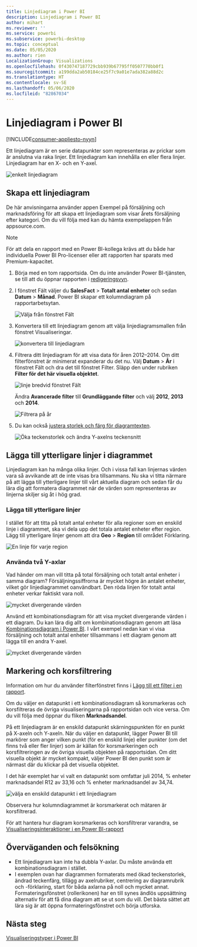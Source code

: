 ```yaml
---
title: Linjediagram i Power BI
description: Linjediagram i Power BI
author: mihart
ms.reviewer: ''
ms.service: powerbi
ms.subservice: powerbi-desktop
ms.topic: conceptual
ms.date: 05/05/2020
ms.author: rien
LocalizationGroup: Visualizations
ms.openlocfilehash: 0f430747187729cbb939b67795ff0507770bb0f1
ms.sourcegitcommit: a199dda2ab50184ce25f7c9a01e7ada382a88d2c
ms.translationtype: HT
ms.contentlocale: sv-SE
ms.lasthandoff: 05/06/2020
ms.locfileid: "82867034"
---
```

# <a name="line-charts-in-power-bi"></a>Linjediagram i Power BI

[!INCLUDE[consumer-appliesto-nyyn](../includes/consumer-appliesto-nyyn.md)]

Ett linjediagram är en serie datapunkter som representeras av prickar som är anslutna via raka linjer. Ett linjediagram kan innehålla en eller flera linjer. Linjediagram har en X- och en Y-axel. 

![enkelt linjediagram](media/power-bi-line-charts/power-bi-line.png)



## <a name="create-a-line-chart"></a>Skapa ett linjediagram
De här anvisningarna använder appen Exempel på försäljning och marknadsföring för att skapa ett linjediagram som visar årets försäljning efter kategori. Om du vill följa med kan du hämta exempelappen från appsource.com.

> [!NOTE]
> För att dela en rapport med en Power BI-kollega krävs att du både har individuella Power BI Pro-licenser eller att rapporten har sparats med Premium-kapacitet.

1. Börja med en tom rapportsida. Om du inte använder Power BI-tjänsten, se till att du öppnar rapporten i [redigeringsvyn](../service-interact-with-a-report-in-editing-view.md).

2. I fönstret Fält väljer du **SalesFact** \> **Totalt antal enheter** och sedan **Datum** > **Månad**.  Power BI skapar ett kolumndiagram på rapportarbetsytan.

    ![Välja från fönstret Fält](media/power-bi-line-charts/power-bi-step1.png)

4. Konvertera till ett linjediagram genom att välja linjediagramsmallen från fönstret Visualiseringar. 

    ![konvertera till linjediagram](media/power-bi-line-charts/power-bi-convert-to-line.png)
   

4. Filtrera ditt linjediagram för att visa data för åren 2012–2014. Om ditt filterfönstret är minimerat expanderar du det nu. Välj **Datum** \> **År** i fönstret Fält och dra det till fönstret Filter. Släpp den under rubriken **Filter för det här visuella objektet**. 
     
    ![linje bredvid fönstret Fält](media/power-bi-line-charts/power-bi-year-filter.png)

    Ändra **Avancerade filter** till **Grundläggande filter** och välj **2012**, **2013** och **2014**.

    ![Filtrera på år](media/power-bi-line-charts/power-bi-filter-year.png)

6. Du kan också [justera storlek och färg för diagramtexten](power-bi-visualization-customize-title-background-and-legend.md). 

    ![Öka teckenstorlek och ändra Y-axelns teckensnitt](media/power-bi-line-charts/power-bi-line-3years.png)

## <a name="add-additional-lines-to-the-chart"></a>Lägga till ytterligare linjer i diagrammet
Linjediagram kan ha många olika linjer. Och i vissa fall kan linjernas värden vara så avvikande att de inte visas bra tillsammans. Nu ska vi titta närmare på att lägga till ytterligare linjer till vårt aktuella diagram och sedan får du lära dig att formatera diagrammet när de värden som representeras av linjerna skiljer sig åt i hög grad. 

### <a name="add-additional-lines"></a>Lägga till ytterligare linjer
I stället för att titta på totalt antal enheter för alla regioner som en enskild linje i diagrammet, ska vi dela upp det totala antalet enheter efter region. Lägg till ytterligare linjer genom att dra **Geo** > **Region** till området Förklaring.

   ![En linje för varje region](media/power-bi-line-charts/power-bi-line-regions.png)


### <a name="use-two-y-axes"></a>Använda två Y-axlar
Vad händer om man vill titta på total försäljning och totalt antal enheter i samma diagram? Försäljningssiffrorna är mycket högre än antalet enheter, vilket gör linjediagrammet oanvändbart. Den röda linjen för totalt antal enheter verkar faktiskt vara noll.

   ![mycket divergerande värden](media/power-bi-line-charts/power-bi-diverging.png)

Använd ett kombinationsdiagram för att visa mycket divergerande värden i ett diagram. Du kan lära dig allt om kombinationsdiagram genom att läsa [Kombinationsdiagram i Power BI](power-bi-visualization-combo-chart.md). I vårt exempel nedan kan vi visa försäljning och totalt antal enheter tillsammans i ett diagram genom att lägga till en andra Y-axel. 

   ![mycket divergerande värden](media/power-bi-line-charts/power-bi-dual-axes.png)

## <a name="highlighting-and-cross-filtering"></a>Markering och korsfiltrering
Information om hur du använder filterfönstret finns i [Lägg till ett filter i en rapport](../power-bi-report-add-filter.md).

Om du väljer en datapunkt i ett kombinationsdiagram så korsmarkeras och korsfiltreras de övriga visualiseringarna på rapportsidan och vice versa. Om du vill följa med öppnar du fliken **Marknadsandel**.  

På ett linjediagram är en enskild datapunkt skärningspunkten för en punkt på X-axeln och Y-axeln. När du väljer en datapunkt, lägger Power BI till markörer som anger vilken punkt (för en enskild linje) eller punkter (om det finns två eller fler linjer) som är källan för korsmarkeringen och korsfiltreringen av de övriga visuella objekten på rapportsidan. Om ditt visuella objekt är mycket kompakt, väljer Power BI den punkt som är närmast där du klickar på det visuella objektet.

I det här exemplet har vi valt en datapunkt som omfattar juli 2014, % enheter marknadsandel R12 av 33,16 och % enheter marknadsandel av 34,74.

![välja en enskild datapunkt i ett linjediagram](media/power-bi-line-charts/power-bi-single-select.png)

Observera hur kolumndiagrammet är korsmarkerat och mätaren är korsfiltrerad.

För att hantera hur diagram korsmarkeras och korsfiltrerar varandra, se [Visualiseringsinteraktioner i en Power BI-rapport](../service-reports-visual-interactions.md)

## <a name="considerations-and-troubleshooting"></a>Överväganden och felsökning
* Ett linjediagram kan inte ha dubbla Y-axlar.  Du måste använda ett kombinationsdiagram i stället.
* I exemplen ovan har diagrammen formaterats med ökad teckenstorlek, ändrad teckenfärg, tillägg av axelrubriker, centrering av diagramrubrik och -förklaring, start för båda axlarna på noll och mycket annat. Formateringsfönstret (rollerikonen) har en till synes ändlös uppsättning alternativ för att få dina diagram att se ut som du vill. Det bästa sättet att lära sig är att öppna formateringsfönstret och börja utforska.

## <a name="next-steps"></a>Nästa steg

[Visualiseringstyper i Power BI](power-bi-visualization-types-for-reports-and-q-and-a.md)


